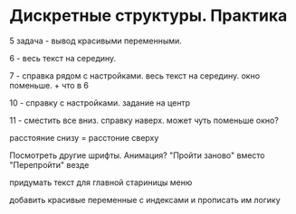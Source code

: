 # Дискретные структуры. Практика

5 задача - вывод красивыми переменными.

6 - весь текст на середину.

7 - справка рядом с настройками. весь текст на середину. окно поменьше. + что в 6

10 - справку с настройками. задание на центр

11 - сместить все вниз. справку наверх. может чуть поменьше окно?

расстояние снизу = расстоние сверху

Посмотреть другие шрифты. Анимация?
"Пройти заново" вместо "Перепройти" везде

придумать текст для главной стариницы меню

добавить красивые переменные с индексами и прописать им логику

